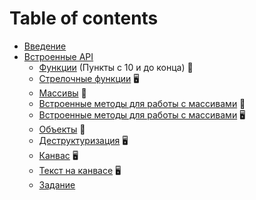 # Table of contents

* [Введение](README.md)
* [Встроенные API](02/README.md)
  * [Функции](https://htmlacademy.ru/courses/215) (Пункты с 10 и до конца) &#128170;
  * [Стрелочные функции]() &#128421;
  * [Массивы](https://htmlacademy.ru/courses/213) &#128170;
  * [Встроенные методы для работы с массивами]() &#128215;
  * [Встроенные методы для работы с массивами]() &#128421;
  * [Объекты](https://htmlacademy.ru/courses/217) &#128170;
  * [Деструктуризация]() &#128421;
  * [Канвас]() &#128421;
  * [Текст на канвасе]() &#128421;
  * [Задание](02/task.md)

